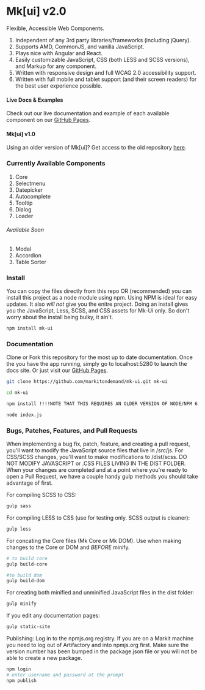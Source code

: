 # Mk[ui] v2.0
Flexible, Accessible Web Components.

1. Independent of any 3rd party libraries/frameworks (including jQuery).
2. Supports AMD, CommonJS, and vanilla JavaScript.
3. Plays nice with Angular and React.
4. Easily customizable JavaScript, CSS (both LESS and SCSS versions), and Markup for any component.
5. Written with responsive design and full WCAG 2.0 accessibility support.
6. Written with full mobile and tablet support (and their screen readers) for the best user experience possible.

#### Live Docs & Examples
Check out our live documentation and example of each available component on our [GitHub Pages](http://markitondemand.github.io/mk-ui/).

#### Mk[ui] v1.0
Using an older version of Mk[ui]? Get access to the old repository [here](https://github.com/markitondemand/mk-ui/tree/version-1.0/).

### Currently Available Components

1. Core
2. Selectmenu
3. Datepicker
4. Autocomplete
5. Tooltip
6. Dialog
7. Loader

###### *Available Soon*

1. Modal
2. Accordion
3. Table Sorter

### Install

You can copy the files directly from this repo OR (recommended) you can install this project as a node module using npm. Using NPM is ideal for easy updates. It also *will not* give you the enitre project. Doing an install gives you the JavaScript, Less, SCSS, and CSS assets for Mk-Ui only. So don't worry about the install being bulky, it ain't.

```bash
npm install mk-ui
```

### Documentation

Clone or Fork this repository for the most up to date documentation. Once the you have the app running, simply go to localhost:5280 to launch the docs site. Or just visit our [GitHub Pages](http://markitondemand.github.io/mk-ui/).

```bash
git clone https://github.com/markitondemand/mk-ui.git mk-ui

cd mk-ui

npm install !!!!NOTE THAT THIS REQUIRES AN OLDER VERSION OF NODE/NPM 6.10.0 WORKS!!!!

node index.js
```

### Bugs, Patches, Features, and Pull Requests

When implementing a bug fix, patch, feature, and creating a pull request, you'll want to modify the JavaScript source files that live in /src/js. For CSS/SCSS changes, you'll want to make modifications to /dist/scss. DO NOT MODIFY JAVASCRIPT or .CSS FILES LIVING IN THE DIST FOLDER. When your changes are completed and at a point where you're ready to open a Pull Request, we have a couple handy gulp methods you should take advantage of first.

For compiling SCSS to CSS:

```bash
gulp sass
```

For compiling LESS to CSS (use for testing only. SCSS output is cleaner):

```bash
gulp less
```

For concating the Core files (Mk Core or Mk DOM). 
Use when making changes to the Core or DOM and *BEFORE* minify.

```bash
# to build core
gulp build-core

#to build dom
gulp build-dom
```

For creating both minified and unminified JavaScript files in the dist folder:

```bash
gulp minify
```

If you edit any documentation pages:

```bash
gulp static-site
```
Publishing:
Log in to the npmjs.org registry. 
If you are on a Markit machine you need to log out of Artifactory and into npmjs.org first.
Make sure the version number has been bumped in the package.json file or you will not be able to create a new package.
```bash
npm login
# enter username and password at the prompt
npm publish
```
